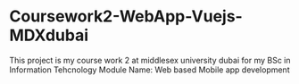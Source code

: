 # Coursework2-WebApp-Vuejs-MDXdubai

This project is my course work 2 at middlesex university dubai for my BSc in Information Tehcnology
Module Name: Web based Mobile app development
